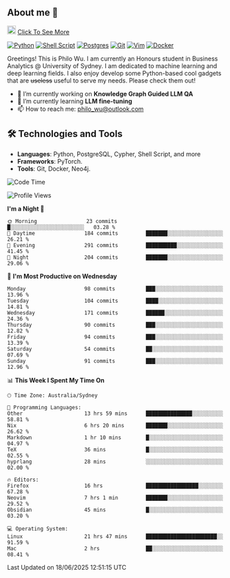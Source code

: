## About me 🤗

<a href="#"><img src="https://media.giphy.com/media/hvRJCLFzcasrR4ia7z/giphy.gif" width="20px" height="20px"></a> [Click To See More](https://codeboyphilo.github.io)

[![Python](https://img.shields.io/badge/python-3670A0?style=for-the-badge&logo=python&logoColor=ffdd54)](#)
[![Shell Script](https://img.shields.io/badge/shell_script-%23121011.svg?style=for-the-badge&logo=gnu-bash&logoColor=white)](#)
[![Postgres](https://img.shields.io/badge/postgres-%23316192.svg?style=for-the-badge&logo=postgresql&logoColor=white)](#)
[![Git](https://img.shields.io/badge/git-%23F05033.svg?style=for-the-badge&logo=git&logoColor=white)](#)
[![Vim](https://img.shields.io/badge/VIM-%2311AB00.svg?style=for-the-badge&logo=vim&logoColor=white)](#)
[![Docker](https://img.shields.io/badge/docker-%230db7ed.svg?style=for-the-badge&logo=docker&logoColor=white)](#)

Greetings! This is Philo Wu. I am currently an Honours student in Business Analytics \@ University of Sydney. I am dedicated to machine learning and deep learning fields. I also enjoy develop some Python-based cool gadgets that are ~~useless~~ useful to serve my needs. Please check them out!

- 🔭 I’m currently working on **Knowledge Graph Guided LLM QA**
- 🌱 I’m currently learning **LLM fine-tuning**
- 📫 How to reach me: philo_wu@outlook.com

## 🛠 Technologies and Tools
- **Languages**: Python, PostgreSQL, Cypher, Shell Script, and more
- **Frameworks**: PyTorch.
- **Tools**: Git, Docker, Neo4j.

<!--START_SECTION:waka-->
![Code Time](http://img.shields.io/badge/Code%20Time-803%20hrs%2045%20mins-blue)

![Profile Views](http://img.shields.io/badge/Profile%20Views-1-blue)

**I'm a Night 🦉** 

```text
🌞 Morning                23 commits          █░░░░░░░░░░░░░░░░░░░░░░░░   03.28 % 
🌆 Daytime                184 commits         ███████░░░░░░░░░░░░░░░░░░   26.21 % 
🌃 Evening                291 commits         ██████████░░░░░░░░░░░░░░░   41.45 % 
🌙 Night                  204 commits         ███████░░░░░░░░░░░░░░░░░░   29.06 % 
```
📅 **I'm Most Productive on Wednesday** 

```text
Monday                   98 commits          ███░░░░░░░░░░░░░░░░░░░░░░   13.96 % 
Tuesday                  104 commits         ████░░░░░░░░░░░░░░░░░░░░░   14.81 % 
Wednesday                171 commits         ██████░░░░░░░░░░░░░░░░░░░   24.36 % 
Thursday                 90 commits          ███░░░░░░░░░░░░░░░░░░░░░░   12.82 % 
Friday                   94 commits          ███░░░░░░░░░░░░░░░░░░░░░░   13.39 % 
Saturday                 54 commits          ██░░░░░░░░░░░░░░░░░░░░░░░   07.69 % 
Sunday                   91 commits          ███░░░░░░░░░░░░░░░░░░░░░░   12.96 % 
```


📊 **This Week I Spent My Time On** 

```text
🕑︎ Time Zone: Australia/Sydney

💬 Programming Languages: 
Other                    13 hrs 59 mins      ███████████████░░░░░░░░░░   58.81 % 
Nix                      6 hrs 20 mins       ███████░░░░░░░░░░░░░░░░░░   26.62 % 
Markdown                 1 hr 10 mins        █░░░░░░░░░░░░░░░░░░░░░░░░   04.97 % 
TeX                      36 mins             █░░░░░░░░░░░░░░░░░░░░░░░░   02.55 % 
hyprlang                 28 mins             ░░░░░░░░░░░░░░░░░░░░░░░░░   02.00 % 

🔥 Editors: 
Firefox                  16 hrs              █████████████████░░░░░░░░   67.28 % 
Neovim                   7 hrs 1 min         ███████░░░░░░░░░░░░░░░░░░   29.52 % 
Obsidian                 45 mins             █░░░░░░░░░░░░░░░░░░░░░░░░   03.20 % 

💻 Operating System: 
Linux                    21 hrs 47 mins      ███████████████████████░░   91.59 % 
Mac                      2 hrs               ██░░░░░░░░░░░░░░░░░░░░░░░   08.41 % 
```


 Last Updated on 18/06/2025 12:51:15 UTC
<!--END_SECTION:waka-->
